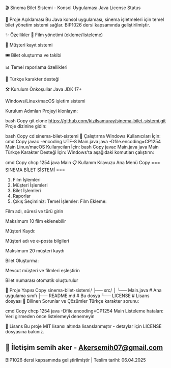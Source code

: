 🎬 Sinema Bilet Sistemi - Konsol Uygulaması
Java
License
Status

📜 Proje Açıklaması
Bu Java konsol uygulaması, sinema işletmeleri için temel bilet yönetim sistemi sağlar. BIP1026 dersi kapsamında geliştirilmiştir.

✨ Özellikler
🎥 Film yönetimi (ekleme/listeleme)

👥 Müşteri kayıt sistemi

🎟️ Bilet oluşturma ve takibi

📊 Temel raporlama özellikleri

🔄 Türkçe karakter desteği

🛠️ Kurulum
Önkoşullar
Java JDK 17+

Windows/Linux/macOS işletim sistemi

Kurulum Adımları
Projeyi klonlayın:

bash
Copy
git clone https://github.com/kizilsamuray/sinema-bilet-sistemi.git
Proje dizinine gidin:

bash
Copy
cd sinema-bilet-sistemi
🚀 Çalıştırma
Windows Kullanıcıları İçin:
cmd
Copy
javac -encoding UTF-8 Main.java
java -Dfile.encoding=CP1254 Main
Linux/macOS Kullanıcıları İçin:
bash
Copy
javac Main.java
java Main
Türkçe Karakter Desteği İçin:
Windows'ta aşağıdaki komutları çalıştırın:

cmd
Copy
chcp 1254
java Main
📋 Kullanım Kılavuzu
Ana Menü
Copy
=== SINEMA BİLET SİSTEMİ ===
1. Film İşlemleri
2. Müşteri İşlemleri
3. Bilet İşlemleri
4. Raporlar
0. Çıkış
Seçiminiz: 
Temel İşlemler:
Film Ekleme:

Film adı, süresi ve türü girin

Maksimum 10 film eklenebilir

Müşteri Kaydı:

Müşteri adı ve e-posta bilgileri

Maksimum 20 müşteri kaydı

Bilet Oluşturma:

Mevcut müşteri ve filmleri eşleştirin

Bilet numarası otomatik oluşturulur

📂 Proje Yapısı
Copy
sinema-bilet-sistemi/
├── src/
│   └── Main.java          # Ana uygulama sınıfı
├── README.md              # Bu dosya
└── LICENSE                # Lisans dosyası
🐛 Bilinen Sorunlar ve Çözümler
Türkçe karakter sorunu:

cmd
Copy
chcp 1254
java -Dfile.encoding=CP1254 Main
Listeleme hataları: Veri girmeden önce listelemeyi denemeyin 

📜 Lisans
Bu proje MIT lisansı altında lisanslanmıştır - detaylar için LICENSE dosyasına bakınız.

📧 İletişim
semih aker - Akersemih07@gmail.com
-----------------------------------
BIP1026 dersi kapsamında geliştirilmiştir | Teslim tarihi: 06.04.2025
